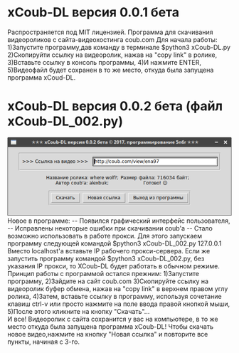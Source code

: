 # xCoub-DL версия 0.0.1 бета
Распространяется под MIT лицензией.
Программа для скачивания видеороликов с сайта-видеохостинга coub.com
Для начала работы:
1)Запустите программу,дав команду в терминале $python3 xCoub-DL.py
2)Скопируйти ссылку на видеоролик, нажав на "copy link" в ролике,
3)Вставьте ссылку в консоль программы,
4)И нажмите ENTER,
5)Видеофайл будет сохранен в то же место, откуда была запущена программа xCoud-DL.
# xCoub-DL версия 0.0.2 бета (файл  xCoub-DL_002.py)
![xCoub-DL](https://github.com/5N6R/xCoub-DL/blob/master/program.png)</br>
Новое в программе:
-- Появился графический интерфейс пользователя,
-- Исправлены некоторые ошибки при скачивании coub'a
-- Стало возможно использовать в работе прокси.
Для этого запускаем программу следующей командой $python3 xCoub-DL_002.py 127.0.0.1 Вместо localhost'a вставьте IP рабочего прокси-сервера. Если же запустить программу командой $python3 xCoub-DL_002.py, без указания IP прокси, то XCoub-DL будет работать в обычном режиме.
Принцип работы с программой остался прежним:
1)Запустите программу,
2)Зайдите на сайт coub.com
3)Скопируйте ссылку на видеоролик буфер обмена, нажав на "copy link" в верхнем правом углу ролика,
4)Затем, вставьте ссылку в программу, используя сочетание клавиш ctrl-v или просто нажмите на поле ввода правой кнопкой мыши,
5)После этого кликните на кнопку "Скачать"...      
И все! Видеоролик  с сайта сохранится у вас на компьютере, в то же место откуда была запущена программа xCoub-DL! Чтобы скачать новое видео,нажмите на кнопку "Новая ссылка" и повторите все пункты, начиная с 3-го.                        
